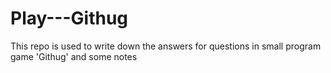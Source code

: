# Play---Githug
This repo is used to write down the answers for questions in small program game 'Githug' and some notes

